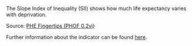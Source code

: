 The Slope Index of Inequality (SII) shows how much life expectancy varies with deprivation.

Source: [PHE Fingertips (PHOF 0.2vi)](https://fingertips.phe.org.uk/profile/public-health-outcomes-framework)

Further information about the indicator can be found [here](https://fingertips.phe.org.uk/search/92901).


